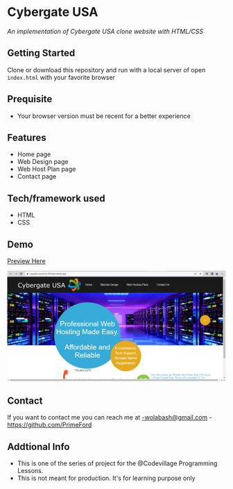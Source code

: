 # Cybergate USA
*An implementation of Cybergate USA clone website with HTML/CSS*

## Getting Started
Clone or download this repository and run with a local server of open `index.html` with your favorite browser

## Prequisite
- Your browser version must be recent for a better experience

## Features
- Home page
- Web Design page
- Web Host Plan page
- Contact page

## Tech/framework used
- HTML
- CSS

## Demo
[Preview Here](https://rawcdn.githack.com/PrimeFord/web-page/b68af78fb5e35935acd50d3c348e64b41fb6d01d/README.md)

![screenshot](/media/snip.png)
## Contact
If you want to contact me you can reach me at
-wolabash@gmail.com
-https://github.com/PrimeFord

## Addtional Info
- This is one of the series of project for the @Codevillage Programming Lessons.
- This is not meant for production. It's for learning purpose only